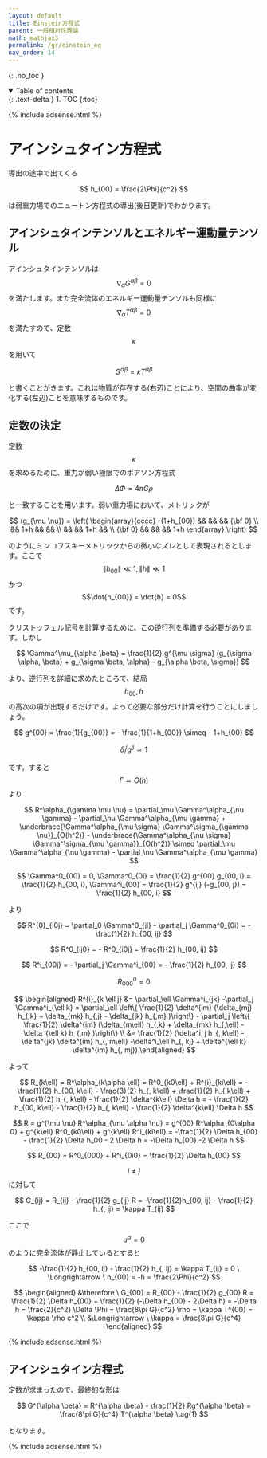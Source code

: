 ```yaml
---
layout: default
title: Einstein方程式
parent: 一般相対性理論
math: mathjax3
permalink: /gr/einstein_eq
nav_order: 14
---
```


{: .no_toc }

<details open markdown="block">
  <summary>
    Table of contents
  </summary>
  {: .text-delta }
1. TOC
{:toc}
</details>

{% include adsense.html %}

# アインシュタイン方程式

導出の途中で出てくる

$$
h_{00} = \frac{2\Phi}{c^2}
$$

は弱重力場でのニュートン方程式の導出(後日更新)でわかります。

## アインシュタインテンソルとエネルギー運動量テンソル

アインシュタインテンソルは$$\nabla_\alpha G^{\alpha \beta} = 0$$を満たします。また完全流体のエネルギー運動量テンソルも同様に$$\nabla_\alpha T^{\alpha \beta} = 0$$を満たすので、定数$$\kappa$$を用いて

$$
G^{\alpha \beta} = \kappa T^{\alpha \beta}
$$

と書くことがきます。これは物質が存在する(右辺)ことにより、空間の曲率が変化する(左辺)ことを意味するものです。

## 定数の決定

定数$$\kappa$$を求めるために、重力が弱い極限でのポアソン方程式

$$
\Delta \Phi = 4\pi G \rho
$$

と一致することを用います。弱い重力場において、メトリックが

$$
(g_{\mu \nu}) = \left( \begin{array}{cccc}
-(1+h_{00}) && && && {\bf 0} \\
&& 1+h && && \\
&& && 1+h && \\
{\bf 0} && && && 1+h
\end{array} \right)
$$

のようにミンコフスキーメトリックからの微小なズレとして表現されるとします。ここで$$\|h_{00} \| \ll 1, \| h \| \ll 1$$かつ$$\dot{h_{00}} = \dot{h} = 0$$です。  

クリストッフェル記号を計算するために、この逆行列を準備する必要があります。しかし

$$
\Gamma^\mu_{\alpha \beta} 
= \frac{1}{2} g^{\mu \sigma} (g_{\sigma \alpha, \beta} + g_{\sigma \beta, \alpha} - g_{\alpha \beta, \sigma})
$$

より、逆行列を詳細に求めたところで、結局$$h_{00}, h$$の高次の項が出現するだけです。よって必要な部分だけ計算を行うことにしましょう。

$$
g^{00} 
= \frac{1}{g_{00}} 
= - \frac{1}{1+h_{00}} 
\simeq - 1+h_{00}
$$

$$
\delta^j_i g^{ij} \simeq 1
$$

です。すると$$\Gamma \simeq O (h)$$より

$$
R^\alpha_{\gamma \mu \nu} 
= \partial_\mu \Gamma^\alpha_{\nu \gamma} - \partial_\nu \Gamma^\alpha_{\mu \gamma} + \underbrace{\Gamma^\alpha_{\mu \sigma} \Gamma^\sigma_{\gamma \nu}}_{O(h^2)} - \underbrace{\Gamma^\alpha_{\nu \sigma} \Gamma^\sigma_{\mu \gamma}}_{O(h^2)}
\simeq \partial_\mu \Gamma^\alpha_{\nu \gamma} - \partial_\nu \Gamma^\alpha_{\mu \gamma}
$$

$$
\Gamma^0_{00} = 0, \Gamma^0_{0i} = \frac{1}{2} g^{00} g_{00, i} = \frac{1}{2} h_{00, i}, \Gamma^i_{00} = \frac{1}{2} g^{ij} (-g_{00, j}) = \frac{1}{2} h_{00, i}
$$

より

$$
R^{0}_{i0j} 
= \partial_0 \Gamma^0_{ji} - \partial_j \Gamma^0_{0i} 
= - \frac{1}{2} h_{00, ij}
$$

$$
R^0_{ij0} = - R^0_{i0j} = \frac{1}{2} h_{00, ij}
$$

$$
R^i_{00j} = - \partial_j \Gamma^i_{00} = - \frac{1}{2} h_{00, ij}
$$

$$
R^0_{000} = 0
$$

$$
\begin{aligned}
R^{i}_{k \ell j} 
&= \partial_\ell \Gamma^i_{jk} -\partial_j \Gamma^i_{\ell k} 
= \partial_\ell \left\{ \frac{1}{2} \delta^{im} (\delta_{mj} h_{,k} + \delta_{mk} h_{,j} - \delta_{jk} h_{,m} )\right\} - \partial_j \left\{ \frac{1}{2} \delta^{im} (\delta_{m\ell} h_{,k} + \delta_{mk} h_{,\ell} - \delta_{\ell k} h_{,m} )\right\} \\
&= \frac{1}{2} (\delta^i_j h_{, k\ell} - \delta^{jk} \delta^{im} h_{, m\ell} -\delta^i_\ell h_{, kj}  + \delta^{\ell k} \delta^{im} h_{, mj})
\end{aligned}
$$

よって

$$
R_{k\ell} 
= R^\alpha_{k\alpha \ell} 
= R^0_{k0\ell} + R^{i}_{ki\ell} 
= -\frac{1}{2} h_{00, k\ell} - \frac{3}{2} h_{, k\ell} + \frac{1}{2} h_{,k\ell} + \frac{1}{2} h_{, k\ell} - \frac{1}{2} \delta^{k\ell} \Delta h 
= - \frac{1}{2} h_{00, k\ell} - \frac{1}{2} h_{, k\ell} - \frac{1}{2} \delta^{k\ell} \Delta h
$$

$$
R = g^{\mu \nu} R^\alpha_{\mu \alpha \nu} 
= g^{00} R^\alpha_{0\alpha 0} + g^{k\ell} R^0_{k0\ell} + g^{k\ell} R^i_{ki\ell} 
= -\frac{1}{2} \Delta h_{00} - \frac{1}{2} \Delta h_00 - 2 \Delta h 
= -\Delta h_{00} -2 \Delta h
$$

$$
R_{00} = R^0_{000} + R^i_{0i0} = \frac{1}{2} \Delta h_{00}
$$

$$i \neq j$$に対して

$$
G_{ij} 
= R_{ij} - \frac{1}{2} g_{ij} R 
= -\frac{1}{2}h_{00, ij} - \frac{1}{2} h_{, ij} = \kappa T_{ij}
$$

ここで$$u^\alpha = 0$$のように完全流体が静止しているとすると

$$
-\frac{1}{2} h_{00, ij} - \frac{1}{2} h_{, ij} 
= \kappa T_{ij} 
= 0 \ \Longrightarrow \ 
h_{00} = -h = \frac{2\Phi}{c^2}
$$

$$
\begin{aligned}
&\therefore \ G_{00} 
= R_{00} - \frac{1}{2} g_{00} R 
= \frac{1}{2} \Delta h_{00} + \frac{1}{2} (-\Delta h_{00} - 2\Delta h) 
= -\Delta h 
= \frac{2}{c^2} \Delta \Phi 
= \frac{8\pi G}{c^2} \rho 
= \kappa T^{00} = \kappa \rho c^2 \\
&\Longrightarrow \
\kappa = \frac{8\pi G}{c^4}
\end{aligned}
$$

{% include adsense.html %}

## アインシュタイン方程式

定数が求まったので、最終的な形は

$$
G^{\alpha \beta} 
= R^{\alpha \beta} - \frac{1}{2} Rg^{\alpha \beta} 
= \frac{8\pi G}{c^4} T^{\alpha \beta} \tag{1}
$$

となります。

{% include adsense.html %}